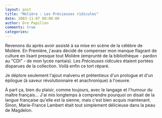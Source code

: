```yaml
---
layout: post
title: "Molière : Les Précieuses ridicules"
date: 2003-11-07 00:00:00
author: Dre Papillon
comments: true
categories: 
---
```



Revenons du  après avoir assisté à sa mise en scène de la célèbre  de Molière.  En Première, j'avais décidé de compenser mon manque flagrant de culture en lisant presque tout Molière (emprunté de la bibliothèque - pardon au "CDI" - de mon lycée nantais).  Les *Précieuses ridicules* étaient portées disparues de la collection.  Voilà enfin ce tort réparé.

Je déplore seulement l'ajout malvenu et prétentieux d'un prologue et d'un épilogue (à saveur révolutionnaire et anachronique) à l'oeuvre.

À part ça, bien du plaisir, comme toujours, avec le langage et l'humour du maître français...  J'ai mis longtemps à comprendre pourquoi on disait de la langue française qu'elle est la sienne, mais c'est bien acquis maintenant.  Sinon, Marie-France Lambert était tout simplement délicieuse dans la peau de Magdelon.
